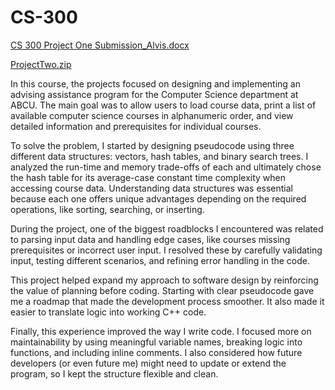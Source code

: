 # CS-300
[CS 300 Project One Submission_Alvis.docx](https://github.com/user-attachments/files/20958514/CS.300.Project.One.Submission_Alvis.docx)

[ProjectTwo.zip](https://github.com/user-attachments/files/20958529/ProjectTwo.zip)

In this course, the projects focused on designing and implementing an advising assistance program for the Computer Science department at ABCU. The main goal was to allow users to load course data, print a list of available computer science courses in alphanumeric order, and view detailed information and prerequisites for individual courses.

To solve the problem, I started by designing pseudocode using three different data structures: vectors, hash tables, and binary search trees. I analyzed the run-time and memory trade-offs of each and ultimately chose the hash table for its average-case constant time complexity when accessing course data. Understanding data structures was essential because each one offers unique advantages depending on the required operations, like sorting, searching, or inserting.

During the project, one of the biggest roadblocks I encountered was related to parsing input data and handling edge cases, like courses missing prerequisites or incorrect user input. I resolved these by carefully validating input, testing different scenarios, and refining error handling in the code.

This project helped expand my approach to software design by reinforcing the value of planning before coding. Starting with clear pseudocode gave me a roadmap that made the development process smoother. It also made it easier to translate logic into working C++ code.

Finally, this experience improved the way I write code. I focused more on maintainability by using meaningful variable names, breaking logic into functions, and including inline comments. I also considered how future developers (or even future me) might need to update or extend the program, so I kept the structure flexible and clean.

